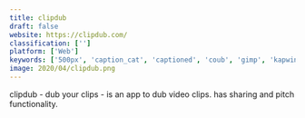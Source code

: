 ```yaml
---
title: clipdub
draft: false 
website: https://clipdub.com/
classification: ['']
platform: ['Web']
keywords: ['500px', 'caption_cat', 'captioned', 'coub', 'gimp', 'kapwing', 'meme_trends', 'memechicken', 'memecry', 'pixelfed', 'ramme', 'slack_meme_bot', 'tout', 'tiktok_timer', 'wedia']
image: 2020/04/clipdub.png
---
```

clipdub - dub your clips - is an app to dub video clips. has sharing and pitch functionality.